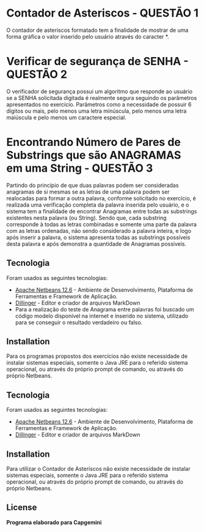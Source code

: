 # Contador de Asteriscos - QUESTÃO 1

O contador de asteriscos formatado tem a finalidade de mostrar de uma forma gráfica o valor inserido pelo usuário através do caracter *.

# Verificar de segurança de SENHA - QUESTÃO 2

O verificador de segurança possui um algoritmo que responde ao usuário se a SENHA solicitada digitada é realmente segura seguindo os parâmetros apresentados no exercício. Parâmetros como a necessidade de possuir 6 dígitos ou mais, pelo menos uma letra minúscula, pelo menos uma letra maiúscula e pelo menos um caractere especial.


# Encontrando Número de Pares de Substrings que são ANAGRAMAS em uma String - QUESTÃO 3

Partindo do princípio de que duas palavras podem ser consideradas anagramas de si mesmas se as letras de uma palavra podem ser realocadas para formar a outra palavra, conforme solicitado no exercício, é realizada uma verificação completa da palavra inserida pelo usuário, e o sistema tem a finalidade de encontrar Anagramas entre todas as substrings existentes nesta palavra (ou String).
Sendo que, cada substring corresponde à todas as letras combinadas e somente uma parte da palavra com as letras ordenadas, não sendo considerado a palavra inteira, e logo após inserir a palavra, o sistema apresenta todas as substrings possíveis desta palavra e após demonstra a quantidade de Anagramas possíveis.



## Tecnologia

Foram usados as seguintes tecnologias:

- [Apache Netbeans 12.6] - Ambiente de Desenvolvimento, Plataforma de Ferramentas e Framework de Aplicação.
- [Dillinger] - Editor e criador de arquivos MarkDown 
- Para a realização do teste de Anagrama entre palavras foi buscado um código modelo disponível na internet e inserido no sistema, utilizado para se conseguir o resultado verdadeiro ou falso.


## Installation

Para os programas propostos dos exercícios não existe necessidade de instalar sistemas especiais, somente o Java JRE para o referido sistema operacional, ou através do próprio prompt de comando, ou através do próprio Netbeans.





## Tecnologia

Foram usados as seguintes tecnologias:

- [Apache Netbeans 12.6] - Ambiente de Desenvolvimento, Plataforma de Ferramentas e Framework de Aplicação.
- [Dillinger] - Editor e criador de arquivos MarkDown



## Installation

Para utilizar o Contador de Asteriscos não existe necessidade de instalar sistemas especiais, somente o Java JRE para o referido sistema operacional, ou através do próprio prompt de comando, ou através do próprio Netbeans.


## License

**Programa elaborado para Capgemini**

[//]: # (À seguir referências e links para sites externos)

[Apache Netbeans 12.6]: <https://netbeans.apache.org/>
   [dill]: <https://github.com/joemccann/dillinger>
   [Dillinger]: <https://dillinger.io/>
  
